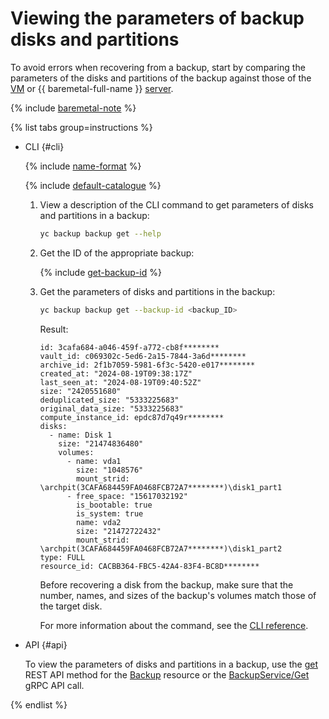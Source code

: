 # Viewing the parameters of backup disks and partitions

To avoid errors when recovering from a backup, start by comparing the parameters of the disks and partitions of the backup against those of the [VM](../../../compute/concepts/vm.md) or {{ baremetal-full-name }} [server](../../../baremetal/concepts/servers.md).

{% include [baremetal-note](../../../_includes/backup/baremetal-note.md) %}

{% list tabs group=instructions %}

- CLI {#cli}

  {% include [name-format](../../../_includes/cli-install.md) %}

  {% include [default-catalogue](../../../_includes/default-catalogue.md) %}

  1. View a description of the CLI command to get parameters of disks and partitions in a backup:

      ```bash
      yc backup backup get --help
      ```

  1. Get the ID of the appropriate backup:

      {% include [get-backup-id](../../../_includes/backup/operations/get-backup-id.md) %}

  1. Get the parameters of disks and partitions in the backup:

      ```bash
      yc backup backup get --backup-id <backup_ID>
      ```

      Result:

      ```text
      id: 3cafa684-a046-459f-a772-cb8f********
      vault_id: c069302c-5ed6-2a15-7844-3a6d********
      archive_id: 2f1b7059-5981-6f3c-5420-e017********
      created_at: "2024-08-19T09:38:17Z"
      last_seen_at: "2024-08-19T09:40:52Z"
      size: "2420551680"
      deduplicated_size: "5333225683"
      original_data_size: "5333225683"
      compute_instance_id: epdc87d7q49r********
      disks:
        - name: Disk 1
          size: "21474836480"
          volumes:
            - name: vda1
              size: "1048576"
              mount_strid: \archpit(3CAFA684459FA0468FCB72A7********)\disk1_part1
            - free_space: "15617032192"
              is_bootable: true
              is_system: true
              name: vda2
              size: "21472722432"
              mount_strid: \archpit(3CAFA684459FA0468FCB72A7********)\disk1_part2
      type: FULL
      resource_id: CACBB364-FBC5-42A4-83F4-BC8D********
      ```

      Before recovering a disk from the backup, make sure that the number, names, and sizes of the backup's volumes match those of the target disk.

      For more information about the command, see the [CLI reference](../../../cli/cli-ref/backup/cli-ref/backup/get.md).

- API {#api}

  To view the parameters of disks and partitions in a backup, use the [get](../../backup/api-ref/Backup/get.md) REST API method for the [Backup](../../backup/api-ref/Backup/index.md) resource or the [BackupService/Get](../../backup/api-ref/grpc/Backup/get.md) gRPC API call.

{% endlist %}